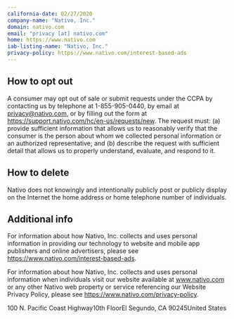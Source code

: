 ```yaml
---
california-date: 02/27/2020
company-name: "Nativo, Inc."
domain: nativo.com
email: "privacy [at] nativo.com"
home: https://www.nativo.com
iab-listing-name: "Nativo, Inc."
privacy-policy: https://www.nativo.com/interest-based-ads
---
```

## How to opt out


A consumer may opt out of sale or submit requests under the CCPA by contacting us by telephone at 1-855-905-0440, by email at privacy@nativo.com, or by filling out the form at https://support.nativo.com/hc/en-us/requests/new. The request must: (a) provide sufficient information that allows us to reasonably verify that the consumer is the person about whom we collected personal information or an authorized representative; and (b) describe the request with sufficient detail that allows us to properly understand, evaluate, and respond to it.

## How to delete


Nativo does not knowingly and intentionally publicly post or publicly display on the Internet the home address or home telephone number of individuals.

## Additional info


For information about how Nativo, Inc. collects and uses personal information in providing our technology to website and mobile app publishers and online advertisers, please see https://www.nativo.com/interest-based-ads. 

For information about how Nativo, Inc. collects and uses personal information when individuals visit our website available at www.nativo.com or any other Nativo web property or service referencing our Website Privacy Policy, please see https://www.nativo.com/privacy-policy.

100 N. Pacific Coast Highway10th FloorEl Segundo, CA 90245United States














